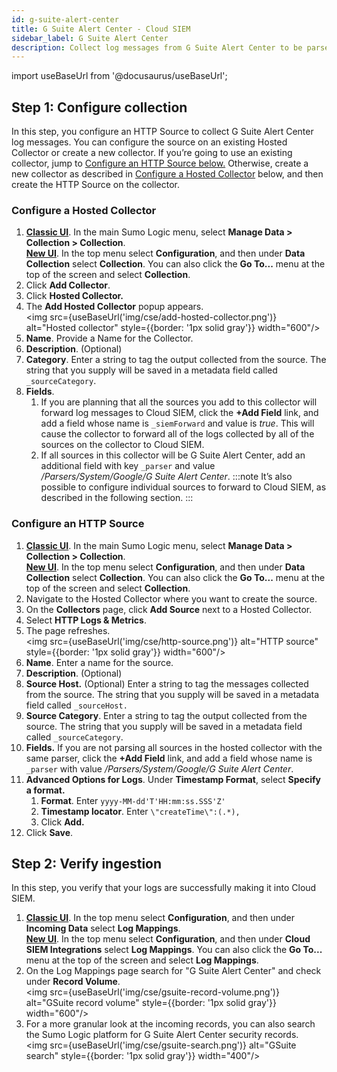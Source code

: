 ```yaml
---
id: g-suite-alert-center
title: G Suite Alert Center - Cloud SIEM
sidebar_label: G Suite Alert Center
description: Collect log messages from G Suite Alert Center to be parsed by Cloud SIEM's system parser for G Suite Alert Center.
---
```


import useBaseUrl from '@docusaurus/useBaseUrl';

## Step 1: Configure collection

In this step, you configure an HTTP Source to collect G Suite Alert Center log messages. You can configure the source on an existing Hosted Collector or create a new collector. If you’re going to use an existing collector, jump to [Configure an HTTP Source below.](#configure-an-http-source) Otherwise, create a new collector as described in [Configure a Hosted Collector](#configure-a-hosted-collector) below, and then create the HTTP Source on the collector.

### Configure a Hosted Collector

1. [**Classic UI**](/docs/get-started/sumo-logic-ui-classic). In the main Sumo Logic menu, select **Manage Data > Collection > Collection**. <br/>[**New UI**](/docs/get-started/sumo-logic-ui). In the top menu select **Configuration**, and then under **Data Collection** select **Collection**. You can also click the **Go To...** menu at the top of the screen and select **Collection**. 
1. Click **Add Collector**.
1. Click **Hosted Collector.**
1. The **Add Hosted Collector** popup appears. <br/><img src={useBaseUrl('img/cse/add-hosted-collector.png')} alt="Hosted collector" style={{border: '1px solid gray'}} width="600"/> 
1. **Name**. Provide a Name for the Collector.
1. **Description**. (Optional)
1. **Category**. Enter a string to tag the output collected from the source. The string that you supply will be saved in a metadata field called `_sourceCategory`. 
1. **Fields**. 
    1. If you are planning that all the sources you add to this collector will forward log messages to Cloud SIEM, click the **+Add Field** link, and add a field whose name is `_siemForward` and value is *true*. This will cause the collector to forward all of the logs collected by all of the sources on the collector to Cloud SIEM.
    1. If all sources in this collector will be G Suite Alert Center, add an additional field with key `_parser` and value */Parsers/System/Google/G Suite Alert Center*.
    :::note
    It’s also possible to configure individual sources to forward to Cloud SIEM, as described in the following section.
    :::

### Configure an HTTP Source

1. [**Classic UI**](/docs/get-started/sumo-logic-ui-classic). In the main Sumo Logic menu, select **Manage Data > Collection > Collection**. <br/>[**New UI**](/docs/get-started/sumo-logic-ui). In the top menu select **Configuration**, and then under **Data Collection** select **Collection**. You can also click the **Go To...** menu at the top of the screen and select **Collection**.  
1. Navigate to the Hosted Collector where you want to create the source.
1. On the **Collectors** page, click **Add Source** next to a Hosted Collector.
1. Select **HTTP Logs & Metrics**. 
1. The page refreshes.<br/><img src={useBaseUrl('img/cse/http-source.png')} alt="HTTP source" style={{border: '1px solid gray'}} width="600"/> 
1. **Name**. Enter a name for the source. 
1. **Description**. (Optional) 
1. **Source Host.** (Optional) Enter a string to tag the messages collected from the source. The string that you supply will be saved in a metadata field called `_sourceHost.`
1. **Source Category**. Enter a string to tag the output collected from the source. The string that you supply will be saved in a metadata field called `_sourceCategory`.
1. **Fields.** If you are not parsing all sources in the hosted collector with the same parser, click the **+Add Field** link, and add a field whose name is `_parser` with value */Parsers/System/Google/G Suite Alert Center*.
1. **Advanced Options for Logs**. Under **Timestamp Format**, select **Specify a format.**
    1. **Format**. Enter `yyyy-MM-dd'T'HH:mm:ss.SSS'Z'`
    1. **Timestamp locator**. Enter `\"createTime\":(.*),`
    1. Click **Add.**
1. Click **Save**.

## Step 2: Verify ingestion

In this step, you verify that your logs are successfully making it into Cloud SIEM. 

1. [**Classic UI**](/docs/get-started/sumo-logic-ui-classic). In the top menu select **Configuration**, and then under **Incoming Data** select **Log Mappings**. <br/>[**New UI**](/docs/get-started/sumo-logic-ui). In the top menu select **Configuration**, and then under **Cloud SIEM Integrations** select **Log Mappings**. You can also click the **Go To...** menu at the top of the screen and select **Log Mappings**.  
1. On the Log Mappings page search for "G Suite Alert Center" and check under **Record Volume**. <br/><img src={useBaseUrl('img/cse/gsuite-record-volume.png')} alt="GSuite record volume" style={{border: '1px solid gray'}} width="600"/>
1. For a more granular look at the incoming records, you can also search the Sumo Logic platform for G Suite Alert Center security records. <br/><img src={useBaseUrl('img/cse/gsuite-search.png')} alt="GSuite search" style={{border: '1px solid gray'}} width="400"/> 
